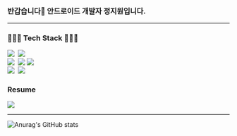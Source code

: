 
### 반갑습니다🙌 안드로이드 개발자 정지원입니다.</h3>
---
### 🧑🏻‍💻 Tech Stack 🧑🏻‍💻

<p align="left">
  <img src="https://img.shields.io/badge/Kotlin-7F52FF?style=flat-square&logo=Kotlin&logoColor=white"/></a>&nbsp
  <img src="https://img.shields.io/badge/Java-FFCA28&logoColor=white"></a><br>
  <img src="https://img.shields.io/badge/Android-3DDC84?style=flat-square&logo=Android&logoColor=white"/></a>&nbsp 
  <img src="https://img.shields.io/badge/Android Studio-FFCA28&logoColor=white"></a>
   <img src="https://img.shields.io/badge/Jetpack-FFCA28&logoColor=white"></a><br>
  <img src="https://img.shields.io/badge/Firebase-FFCA28?style=flat-square&logo=Firebase&logoColor=white"/></a>&nbsp
  <img src="https://img.shields.io/badge/Retrofit2-FFCA28?style=flat-square&logoColor=white"/></a>&nbsp
</p>

### Resume
<a href="https://www.notion.so/e08d927ec1b8489880a59fee0bb88037" target="_blank">
<img src="https://img.shields.io/badge/Notion-000000?style=for-the-badge&logo=Notion&logoColor=white"/>
</a>
<br>

--- 

![Anurag's GitHub stats](https://github-readme-stats.vercel.app/api?username=jiwon2724&show_icons=true)


<!--
**jiwon2724/jiwon2724** is a ✨ _special_ ✨ repository because its `README.md` (this file) appears on your GitHub profile.

Here are some ideas to get you started:

- 🔭 I’m currently working on ...
- 🌱 I’m currently learning ...
- 👯 I’m looking to collaborate on ...
- 🤔 I’m looking for help with ...
- 💬 Ask me about ...
- 📫 How to reach me: ...
- 😄 Pronouns: ...
- ⚡ Fun fact: ...
-->
